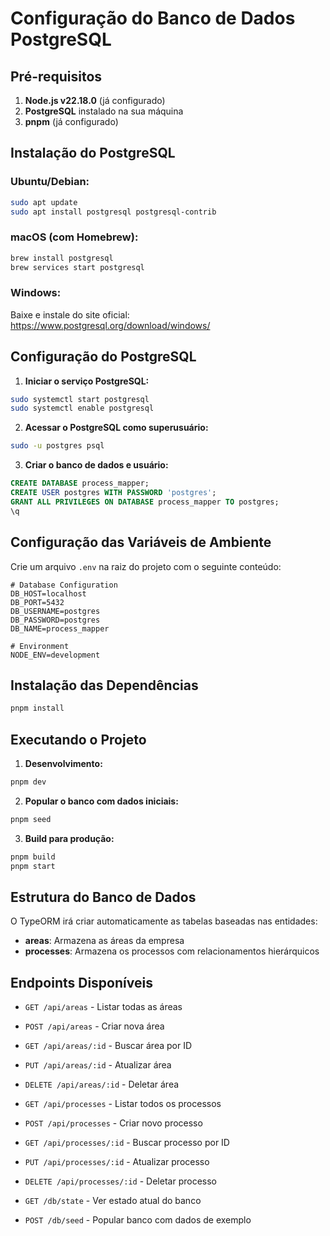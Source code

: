 # Configuração do Banco de Dados PostgreSQL

## Pré-requisitos

1. **Node.js v22.18.0** (já configurado)
2. **PostgreSQL** instalado na sua máquina
3. **pnpm** (já configurado)

## Instalação do PostgreSQL

### Ubuntu/Debian:
```bash
sudo apt update
sudo apt install postgresql postgresql-contrib
```

### macOS (com Homebrew):
```bash
brew install postgresql
brew services start postgresql
```

### Windows:
Baixe e instale do site oficial: https://www.postgresql.org/download/windows/

## Configuração do PostgreSQL

1. **Iniciar o serviço PostgreSQL:**
```bash
sudo systemctl start postgresql
sudo systemctl enable postgresql
```

2. **Acessar o PostgreSQL como superusuário:**
```bash
sudo -u postgres psql
```

3. **Criar o banco de dados e usuário:**
```sql
CREATE DATABASE process_mapper;
CREATE USER postgres WITH PASSWORD 'postgres';
GRANT ALL PRIVILEGES ON DATABASE process_mapper TO postgres;
\q
```

## Configuração das Variáveis de Ambiente

Crie um arquivo `.env` na raiz do projeto com o seguinte conteúdo:

```env
# Database Configuration
DB_HOST=localhost
DB_PORT=5432
DB_USERNAME=postgres
DB_PASSWORD=postgres
DB_NAME=process_mapper

# Environment
NODE_ENV=development
```

## Instalação das Dependências

```bash
pnpm install
```

## Executando o Projeto

1. **Desenvolvimento:**
```bash
pnpm dev
```

2. **Popular o banco com dados iniciais:**
```bash
pnpm seed
```

3. **Build para produção:**
```bash
pnpm build
pnpm start
```

## Estrutura do Banco de Dados

O TypeORM irá criar automaticamente as tabelas baseadas nas entidades:

- **areas**: Armazena as áreas da empresa
- **processes**: Armazena os processos com relacionamentos hierárquicos

## Endpoints Disponíveis

- `GET /api/areas` - Listar todas as áreas
- `POST /api/areas` - Criar nova área
- `GET /api/areas/:id` - Buscar área por ID
- `PUT /api/areas/:id` - Atualizar área
- `DELETE /api/areas/:id` - Deletar área

- `GET /api/processes` - Listar todos os processos
- `POST /api/processes` - Criar novo processo
- `GET /api/processes/:id` - Buscar processo por ID
- `PUT /api/processes/:id` - Atualizar processo
- `DELETE /api/processes/:id` - Deletar processo

- `GET /db/state` - Ver estado atual do banco
- `POST /db/seed` - Popular banco com dados de exemplo 